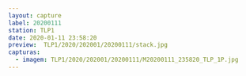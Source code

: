 ```yaml
---
layout: capture
label: 20200111
station: TLP1
date: 2020-01-11 23:58:20
preview:  TLP1/2020/202001/20200111/stack.jpg
capturas:
  - imagem: TLP1/2020/202001/20200111/M20200111_235820_TLP_1P.jpg
---
```

